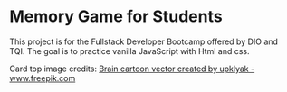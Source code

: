 # Memory Game for Students

This project is for the Fullstack Developer Bootcamp offered by DIO and TQI.
The goal is to practice vanilla JavaScript with Html and css. 

Card top image credits: <a href="https://www.freepik.com/vectors/brain-cartoon">Brain cartoon vector created by upklyak - www.freepik.com</a>


